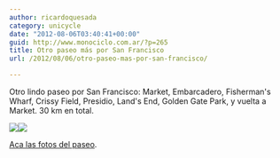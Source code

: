 ```yaml
---
author: ricardoquesada
category: unicycle
date: "2012-08-06T03:40:41+00:00"
guid: http://www.monociclo.com.ar/?p=265
title: Otro paseo más por San Francisco
url: /2012/08/06/otro-paseo-mas-por-san-francisco/

---
```

Otro lindo paseo por San Francisco: Market, Embarcadero, Fisherman's Wharf, Crissy Field, Presidio, Land's End, Golden Gate Park, y vuelta a Market. 30 km en total.

![](https://lh5.googleusercontent.com/-QjTqylEp1RA/UB86YT60HZI/AAAAAAAAnu0/0RAsxDX-eyQ/s640/IMG_1894.JPG)![](https://lh4.googleusercontent.com/-UraRKG2Oswk/UB87HK9YpZI/AAAAAAAAnvo/RQeZr6o0k7o/s288/Screen%2520Shot%25202012-08-05%2520at%25208.29.42%2520PM.jpg)

[Aca las fotos del paseo](https://photos.app.goo.gl/Dahui3JJJh3rqN1w6).
